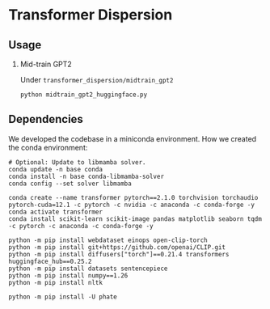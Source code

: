 # Transformer Dispersion

## Usage
1. Mid-train GPT2

    Under `transformer_dispersion/midtrain_gpt2`
    ```
    python midtrain_gpt2_huggingface.py
    ```


## Dependencies
We developed the codebase in a miniconda environment.
How we created the conda environment:
```
# Optional: Update to libmamba solver.
conda update -n base conda
conda install -n base conda-libmamba-solver
conda config --set solver libmamba

conda create --name transformer pytorch==2.1.0 torchvision torchaudio pytorch-cuda=12.1 -c pytorch -c nvidia -c anaconda -c conda-forge -y
conda activate transformer
conda install scikit-learn scikit-image pandas matplotlib seaborn tqdm -c pytorch -c anaconda -c conda-forge -y

python -m pip install webdataset einops open-clip-torch
python -m pip install git+https://github.com/openai/CLIP.git
python -m pip install diffusers["torch"]==0.21.4 transformers huggingface_hub==0.25.2
python -m pip install datasets sentencepiece
python -m pip install numpy==1.26
python -m pip install nltk

python -m pip install -U phate
```